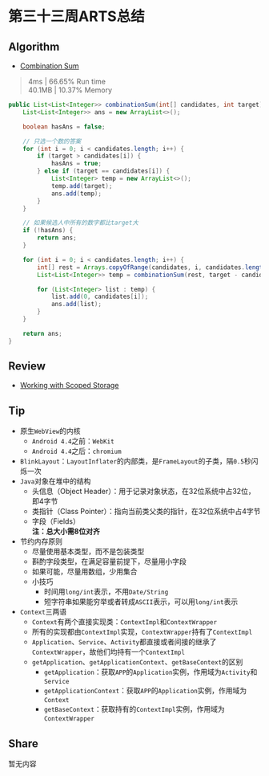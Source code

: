# 第三十三周ARTS总结
## Algorithm
- [Combination Sum](https://leetcode.com/problems/combination-sum/)
> 4ms | 66.65% Run time  
> 40.1MB | 10.37% Memory
```java
public List<List<Integer>> combinationSum(int[] candidates, int target) {
    List<List<Integer>> ans = new ArrayList<>();

    boolean hasAns = false;

    // 只选一个数的答案
    for (int i = 0; i < candidates.length; i++) {
        if (target > candidates[i]) {
            hasAns = true;
        } else if (target == candidates[i]) {
            List<Integer> temp = new ArrayList<>();
            temp.add(target);
            ans.add(temp);
        }
    }

    // 如果候选人中所有的数字都比target大
    if (!hasAns) {
        return ans;
    }

    for (int i = 0; i < candidates.length; i++) {
        int[] rest = Arrays.copyOfRange(candidates, i, candidates.length);
        List<List<Integer>> temp = combinationSum(rest, target - candidates[i]);

        for (List<Integer> list : temp) {
            list.add(0, candidates[i]);
            ans.add(list);
        }
    }

    return ans;
}
```
## Review
- [Working with Scoped Storage](https://proandroiddev.com/working-with-scoped-storage-8a7e7cafea3)

## Tip
+ 原生`WebView`的内核
    + `Android 4.4`之前：`WebKit`
    + `Android 4.4`之后：`chromium`
+ `BlinkLayout`：`LayoutInflater`的内部类，是`FrameLayout`的子类，隔`0.5`秒闪烁一次
+ `Java`对象在堆中的结构
    + 头信息（Object Header）：用于记录对象状态，在32位系统中占32位，即4字节
    + 类指针（Class Pointer）：指向当前类父类的指针，在32位系统中占4字节
    + 字段（Fields）  
  **注：总大小需8位对齐**
+ 节约内存原则
    + 尽量使用基本类型，而不是包装类型
    + 斟酌字段类型，在满足容量前提下，尽量用小字段
    + 如果可能，尽量用数组，少用集合
    + 小技巧
        + 时间用`long/int`表示，不用`Date/String`
        + 短字符串如果能穷举或者转成`ASCII`表示，可以用`long/int`表示
+ `Context`三两语
    + `Context`有两个直接实现类：`ContextImpl`和`ContextWrapper`
    + 所有的实现都由`ContextImpl`实现，`ContextWrapper`持有了`ContextImpl`
    + `Application`、`Service`、`Activity`都直接或者间接的继承了`ContextWrapper`，故他们均持有一个`ContextImpl`
    + `getApplication`、`getApplicationContext`、`getBaseContext`的区别
        + `getApplication`：获取`APP`的`Application`实例，作用域为`Activity`和`Service`
        + `getApplicationContext`：获取`APP`的`Application`实例，作用域为`Context`
        + `getBaseContext`：获取持有的`ContextImpl`实例，作用域为`ContextWrapper`

## Share
暂无内容

<Vssue title="第三十三周ARTS总结" />